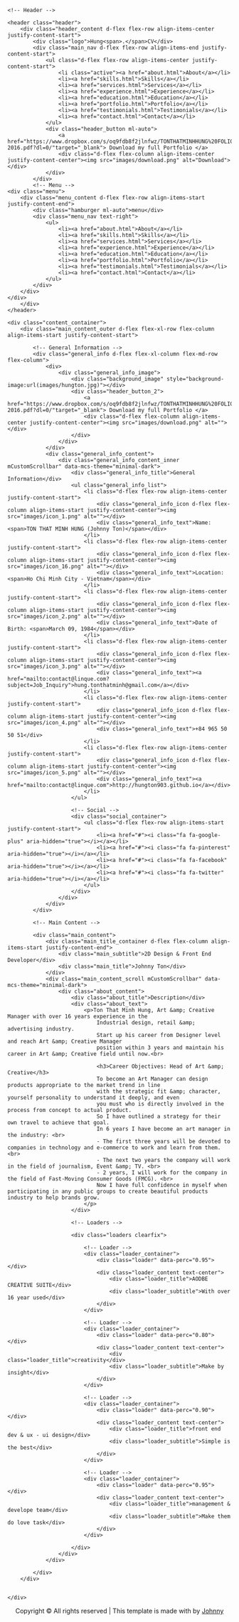 <!DOCTYPE html>
<html lang="en">
<head>
<title>TON THAT MINH HUNG - CV</title>
<meta charset="utf-8">
<meta http-equiv="X-UA-Compatible" content="IE=edge">
<meta name="description" content="vCard template project">
<meta name="viewport" content="width=device-width, initial-scale=1">
<link rel="stylesheet" type="text/css" href="styles/bootstrap-4.1.2/bootstrap.min.css">
<link href="plugins/font-awesome-4.7.0/css/font-awesome.min.css" rel="stylesheet" type="text/css">
<link rel="stylesheet" type="text/css" href="plugins/mCustomScrollbar/jquery.mCustomScrollbar.css">
<link rel="stylesheet" type="text/css" href="styles/main_styles.css">
<link rel="stylesheet" type="text/css" href="styles/responsive.css">
</head>


<div class="super_container">
	
	<!-- Header -->

	<header class="header">
		<div class="header_content d-flex flex-row align-items-center justify-content-start">
			<div class="logo">Hung<span>.</span>CV</div>
			<div class="main_nav d-flex flex-row align-items-end justify-content-start">
				<ul class="d-flex flex-row align-items-center justify-content-start">
					<li class="active"><a href="about.html">About</a></li>
					<li><a href="skills.html">Skills</a></li>
					<li><a href="services.html">Services</a></li>
					<li><a href="experience.html">Experience</a></li>
					<li><a href="education.html">Education</a></li>
					<li><a href="portfolio.html">Portfolio</a></li>
					<li><a href="testimonials.html">Testimonials</a></li>
					<li><a href="contact.html">Contact</a></li>
				</ul>
				<div class="header_button ml-auto">
					<a href="https://www.dropbox.com/s/oq9fdb8f2jlnfwz/TONTHATMINHHUNG%20FOLIO-2016.pdf?dl=0/"target="_blank"> Download my full Portfolio </a>
					<div class="d-flex flex-column align-items-center justify-content-center"><img src="images/download.png" alt="Download"></div>
				</div>
			</div>
			<!-- Menu -->
	<div class="menu">
		<div class="menu_content d-flex flex-row align-items-start justify-content-end">
			<div class="hamburger ml-auto">menu</div>
			<div class="menu_nav text-right">
				<ul>
					<li><a href="about.html">About</a></li>
					<li><a href="skills.html">Skills</a></li>
					<li><a href="services.html">Services</a></li>
					<li><a href="experience.html">Experience</a></li>
					<li><a href="education.html">Education</a></li>
					<li><a href="portfolio.html">Portfolio</a></li>
					<li><a href="testimonials.html">Testimonials</a></li>
					<li><a href="contact.html">Contact</a></li>
				</ul>
			</div>
		</div>
	</div>
		</div>
	</header>

	<div class="content_container">
		<div class="main_content_outer d-flex flex-xl-row flex-column align-items-start justify-content-start">

			<!-- General Information -->
			<div class="general_info d-flex flex-xl-column flex-md-row flex-column">
				<div>
					<div class="general_info_image">
						<div class="background_image" style="background-image:url(images/hungton.jpg)"></div>
						<div class="header_button_2">
							<a href="https://www.dropbox.com/s/oq9fdb8f2jlnfwz/TONTHATMINHHUNG%20FOLIO-2016.pdf?dl=0/"target="_blank"> Download my full Portfolio </a>
							<div class="d-flex flex-column align-items-center justify-content-center"><img src="images/download.png" alt=""></div>
						</div>
					</div>
				</div>
				<div class="general_info_content">
					<div class="general_info_content_inner mCustomScrollbar" data-mcs-theme="minimal-dark">
						<div class="general_info_title">General Information</div>
						<ul class="general_info_list">
							<li class="d-flex flex-row align-items-center justify-content-start">
								<div class="general_info_icon d-flex flex-column align-items-start justify-content-center"><img src="images/icon_1.png" alt=""></div>
								<div class="general_info_text">Name: <span>TON THAT MINH HUNG (Johnny Ton)</span></div>
							</li>
							<li class="d-flex flex-row align-items-center justify-content-start">
								<div class="general_info_icon d-flex flex-column align-items-start justify-content-center"><img src="images/icon_16.png" alt=""></div>
								<div class="general_info_text">Location: <span>Ho Chi Minh City - Vietnam</span></div>
							</li>
							<li class="d-flex flex-row align-items-center justify-content-start">
								<div class="general_info_icon d-flex flex-column align-items-start justify-content-center"><img src="images/icon_2.png" alt=""></div>
								<div class="general_info_text">Date of Birth: <span>March 09, 1984</span></div>
							</li>
							<li class="d-flex flex-row align-items-center justify-content-start">
								<div class="general_info_icon d-flex flex-column align-items-start justify-content-center"><img src="images/icon_3.png" alt=""></div>
								<div class="general_info_text"><a href="mailto:contact@linque.com?subject=Job_Inquiry">hung.tonthatminh@gmail.com</a></div>
							</li>
							<li class="d-flex flex-row align-items-center justify-content-start">
								<div class="general_info_icon d-flex flex-column align-items-start justify-content-center"><img src="images/icon_4.png" alt=""></div>
								<div class="general_info_text">+84 965 50 50 51</div>
							</li>
							<li class="d-flex flex-row align-items-center justify-content-start">
								<div class="general_info_icon d-flex flex-column align-items-start justify-content-center"><img src="images/icon_5.png" alt=""></div>
								<div class="general_info_text"><a href="mailto:contact@linque.com">http://hungton903.github.io</a></div>
							</li>
						</ul>

						<!-- Social -->
						<div class="social_container">
							<ul class="d-flex flex-row align-items-start justify-content-start">
								<li><a href="#"><i class="fa fa-google-plus" aria-hidden="true"></i></a></li>
								<li><a href="#"><i class="fa fa-pinterest" aria-hidden="true"></i></a></li>
								<li><a href="#"><i class="fa fa-facebook" aria-hidden="true"></i></a></li>
								<li><a href="#"><i class="fa fa-twitter" aria-hidden="true"></i></a></li>
							</ul>
						</div>
					</div>
				</div>
			</div>

			<!-- Main Content -->

			<div class="main_content">
				<div class="main_title_container d-flex flex-column align-items-start justify-content-end">
					<div class="main_subtitle">2D Design & Front End Developer</div>
					<div class="main_title">Johnny Ton</div>
				</div>
				<div class="main_content_scroll mCustomScrollbar" data-mcs-theme="minimal-dark">
					<div class="about_content">
						<div class="about_title">Description</div>
						<div class="about_text">
							<p>Ton That Minh Hung, Art &amp; Creative Manager with over 16 years experience in the
								Industrial design, retail &amp; advertising industry.								
								Start up his career from Designer level and reach Art &amp; Creative Manager
								position within 3 years and maintain his career in Art &amp; Creative field until now.<br>
								
								<h3>Career Objectives: Head of Art &amp; Creative</h3>				
								To become an Art Manager can design products appropriate to the market trend in line
								with the strategic fit &amp; character, yourself personality to understand it deeply, and even
								you must who is directly involved in the process from concept to actual product.
								So I have outlined a strategy for their own travel to achieve that goal.
								In 6 years I have become an art manager in the industry: <br>								
								- The first three years will be devoted to companies in technology and e-commerce to work and learn from them. <br>
								- The next two years the company will work in the field of journalism, Event &amp; TV. <br>
								- 2 years, I will work for the company in the field of Fast-Moving Consumer Goods (FMCG). <br>
								Now I have full confidence in myself when participating in any public groups to	create beautiful products industry to help brands grow.
							</p>
						</div>

						<!-- Loaders -->

						<div class="loaders clearfix">

							<!-- Loader -->
							<div class="loader_container">
								<div class="loader" data-perc="0.95"></div>
								<div class="loader_content text-center">
									<div class="loader_title">AODBE CREATIVE SUITE</div>
									<div class="loader_subtitle">With over 16 year used</div>
								</div>
							</div>
							
							<!-- Loader -->
							<div class="loader_container">
								<div class="loader" data-perc="0.80"></div>
								<div class="loader_content text-center">
									<div class="loader_title">creativity</div>
									<div class="loader_subtitle">Make by insight</div>
								</div>
							</div>

							<!-- Loader -->
							<div class="loader_container">
								<div class="loader" data-perc="0.90"></div>
								<div class="loader_content text-center">
									<div class="loader_title">front end dev & ux - ui design</div>
									<div class="loader_subtitle">Simple is the best</div>
								</div>
							</div>

							<!-- Loader -->
							<div class="loader_container">
								<div class="loader" data-perc="0.95"></div>
								<div class="loader_content text-center">
									<div class="loader_title">management & develope team</div>
									<div class="loader_subtitle">Make them do love task</div>
								</div>
							</div>

						</div>
					</div>
				</div>

			</div>
		</div>


	</div>
<div Align ='center'>
	<!-- Link back to Colorlib can't be removed. Template is licensed under CC BY 3.0. -->
Copyright &copy;<script>document.write(new Date().getFullYear());</script> All rights reserved | This template is made with <i class="fa fa-heart-o" aria-hidden="true"></i> by <a href="https://hungton903.github.io" target="_blank">Johnny</a>
<!-- Link back to Colorlib can't be removed. Template is licensed under CC BY 3.0. --></div>

</div>

<script src="js/jquery-3.2.1.min.js"></script>
<script src="styles/bootstrap-4.1.2/popper.js"></script>
<script src="styles/bootstrap-4.1.2/bootstrap.min.js"></script>
<script src="plugins/greensock/TweenMax.min.js"></script>
<script src="plugins/greensock/TimelineMax.min.js"></script>
<script src="plugins/scrollmagic/ScrollMagic.min.js"></script>
<script src="plugins/greensock/animation.gsap.min.js"></script>
<script src="plugins/greensock/ScrollToPlugin.min.js"></script>
<script src="plugins/progressbar/progressbar.js"></script>
<script src="plugins/mCustomScrollbar/jquery.mCustomScrollbar.js"></script>
<script src="plugins/easing/easing.js"></script>
<script src="plugins/parallax-js-master/parallax.min.js"></script>
<script src="js/custom.js"></script>
</body>
</html>
